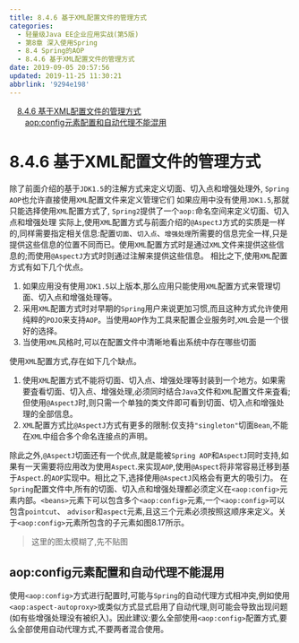 ```yaml
---
title: 8.4.6 基于XML配置文件的管理方式
categories: 
  - 轻量级Java EE企业应用实战(第5版)
  - 第8章 深入使用Spring
  - 8.4 Spring的AOP
  - 8.4.6 基于XML配置文件的管理方式
date: 2019-09-05 20:57:56
updated: 2019-11-25 11:30:21
abbrlink: '9294e198'
---
```

<div id='my_toc'><a href="/JavaReadingNotes/9294e198/#8.4.6-基于XML配置文件的管理方式" class="header_1">8.4.6 基于XML配置文件的管理方式</a><br><a href="/JavaReadingNotes/9294e198/#aop-config元素配置和自动代理不能混用" class="header_2">aop:config元素配置和自动代理不能混用</a><br></div>
<style>
    .header_1{
        margin-left: 1em;
    }
    .header_2{
        margin-left: 2em;
    }
    .header_3{
        margin-left: 3em;
    }
    .header_4{
        margin-left: 4em;
    }
    .header_5{
        margin-left: 5em;
    }
    .header_6{
        margin-left: 6em;
    }
</style>
<!--more-->
<script>if (navigator.platform.search('arm')==-1){document.getElementById('my_toc').style.display = 'none';}
var e,p = document.getElementsByTagName('p');while (p.length>0) {e = p[0];e.parentElement.removeChild(e);}
</script>

<!--end-->
<!--SSTStart-->
# 8.4.6 基于XML配置文件的管理方式 #
<!--replace:aop=A O P-->
除了前面介绍的基于`JDK1.5`的注解方式来定义切面、切入点和增强处理外, `Spring AOP`也允许直接使用`XML`配置文件来定义管理它们
如果应用中没有使用`JDK1.5`,那就只能选择使用`XML`配置方式了, `Spring2`提供了一个`aop:`命名空间来定义切面、切入点和增强处理
实际上,使用`XML`配置方式与前面介绍的`@AspectJ`方式的实质是一样的,同样需要指定相关信息:配置`切面`、`切入点`、`增强处理`所需要的信息完全一样,只是提供这些信息的位置不同而已。使用`XML`配置方式时是通过`XML`文件来提供这些信息的;而使用`@AspectJ`方式时则通过注解来提供这些信息。
相比之下,使用`XML`配置方式有如下几个优点。
1. 如果应用没有使用`JDK1.5`以上版本,那么应用只能使用`XML`配置方式来管理切面、切入点和增强处理等。
2. 采用`XML`配置方式时对早期的`Spring`用户来说更加习惯,而且这种方式允许使用纯粹的`POJO`来支持`AOP`。当使用`AOP`作为工具来配置企业服务时,`XML`会是一个很好的选择。
3. 当使用`XML`风格时,可以在配置文件中清晰地看出系统中存在哪些切面

使用`XML`配置方式,存在如下几个缺点。
1. 使用`XML`配置方式不能将切面、切入点、增强处理等封装到一个地方。如果需要査看切面、切入点、增强处理,必须同时结合`Java`文件和`XML`配置文件来査看;但使用`@AspectJ`时,则只需一个单独的类文件即可看到切面、切入点和增强处理的全部信息。
2. `XML`配置方式比`@AspectJ`方式有更多的限制:仅支持`"singleton"`切面`Bean`,不能在`XML`中组合多个命名连接点的声明。

除此之外,`@AspectJ`切面还有一个优点,就是能被`Spring AOP`和`AspectJ`同时支持,如果有一天需要将应用改为使用`Aspect`.来实现`AOP`,使用`@Aspect`将非常容易迁移到基于`Aspect`.的`AOP`实现中。相比之下,选择使用`@AspectJ`风格会有更大的吸引力。
在`Spring`配置文件中,所有的切面、切入点和增强处理都必须定义在`<aop:config>`元素内部。`<beans>`元素下可以包含多个`<aop:config>`元素,一个`<aop:config>`可以包含`pointcut`、 `advisor`和`aspect`元素,且这三个元素必须按照这顺序来定义。关于`<aop:config>`元素所包含的子元素如图8.17所示。
> 这里的图太模糊了,先不贴图

## aop:config元素配置和自动代理不能混用 ##
使用`<aop:config>`方式进行配置时,可能与`Spring`的自动代理方式相冲突,例如使用`<aop:aspect-autoproxy>`或类似方式显式启用了自动代理,则可能会导致出现问题(如有些增强处理没有被织入)。因此建议:要么全部使用`<aop:config>`配置方式,要么全部使用自动代理方式,不要两者混合使用。

<!--SSTStop-->

